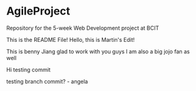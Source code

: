 # AgileProject
Repository for the 5-week Web Development project at BCIT


This is the README File!
Hello, this is Martin's Edit!

This is benny Jiang glad to work with you guys
I am also a big jojo fan as well 

Hi testing commit

testing branch commit? - angela
